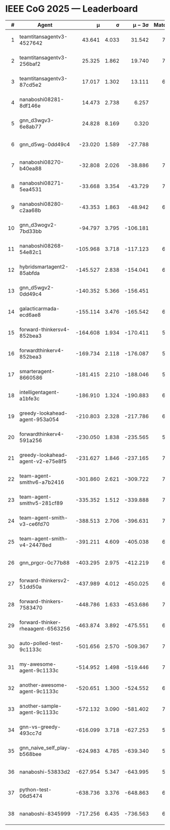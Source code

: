 # IEEE CoG 2025 — Leaderboard

| # | Agent | μ | σ | μ − 3σ | Matches | Updated |
|---:|---|---:|---:|---:|---:|---|
| 1 | teamtitansagentv3-4527642 | 43.641 | 4.033 | 31.542 | 7496 | 2025-08-30 12:41 |
| 2 | teamtitansagentv3-256baf2 | 25.325 | 1.862 | 19.740 | 7016 | 2025-08-30 12:41 |
| 3 | teamtitansagentv3-87cd5e2 | 17.017 | 1.302 | 13.111 | 6720 | 2025-08-30 12:41 |
| 4 | nanaboshi08281-8df146e | 14.473 | 2.738 | 6.257 | 276 | 2025-08-30 12:41 |
| 5 | gnn_d3wgv3-6e8ab77 | 24.828 | 8.169 | 0.320 | 138 | 2025-08-30 12:41 |
| 6 | gnn_d5wg-0dd49c4 | -23.020 | 1.589 | -27.788 | 160 | 2025-08-30 12:41 |
| 7 | nanaboshi08270-b40ea88 | -32.808 | 2.026 | -38.886 | 7200 | 2025-08-30 12:41 |
| 8 | nanaboshi08271-5ea4531 | -33.668 | 3.354 | -43.729 | 7218 | 2025-08-30 12:41 |
| 9 | nanaboshi08280-c2aa68b | -43.353 | 1.863 | -48.942 | 6538 | 2025-08-30 12:41 |
| 10 | gnn_d3wogv2-7bd33bb | -94.797 | 3.795 | -106.181 | 274 | 2025-08-30 12:41 |
| 11 | nanaboshi08268-54e82c1 | -105.968 | 3.718 | -117.123 | 6700 | 2025-08-30 12:41 |
| 12 | hybridsmartagent2-85abfda | -145.527 | 2.838 | -154.041 | 6128 | 2025-08-30 12:41 |
| 13 | gnn_d5wgv2-0dd49c4 | -140.352 | 5.366 | -156.451 | 226 | 2025-08-30 12:41 |
| 14 | galacticarmada-ecd6ae8 | -155.114 | 3.476 | -165.542 | 6660 | 2025-08-30 12:41 |
| 15 | forward-thinkersv4-852bea3 | -164.608 | 1.934 | -170.411 | 5751 | 2025-08-30 12:41 |
| 16 | forwardthinkerv4-852bea3 | -169.734 | 2.118 | -176.087 | 5935 | 2025-08-30 12:41 |
| 17 | smarteragent-8660586 | -181.415 | 2.210 | -188.046 | 5638 | 2025-08-30 12:41 |
| 18 | intelligentagent-a1bfe3c | -186.910 | 1.324 | -190.883 | 6048 | 2025-08-30 12:41 |
| 19 | greedy-lookahead-agent-953a054 | -210.803 | 2.328 | -217.786 | 6504 | 2025-08-30 12:41 |
| 20 | forwardthinkerv4-591a256 | -230.050 | 1.838 | -235.565 | 5978 | 2025-08-30 12:41 |
| 21 | greedy-lookahead-agent-v2-e75e8f5 | -231.627 | 1.846 | -237.165 | 7016 | 2025-08-30 12:41 |
| 22 | team-agent-smithv6-a7b2416 | -301.860 | 2.621 | -309.722 | 7400 | 2025-08-30 12:41 |
| 23 | team-agent-smithv5-281cf89 | -335.352 | 1.512 | -339.888 | 7480 | 2025-08-30 12:41 |
| 24 | team-agent-smith-v3-ce6fd70 | -388.513 | 2.706 | -396.631 | 7998 | 2025-08-30 12:41 |
| 25 | team-agent-smith-v4-24478ed | -391.211 | 4.609 | -405.038 | 6858 | 2025-08-30 12:41 |
| 26 | gnn_prgcr-0c77b88 | -403.295 | 2.975 | -412.219 | 6510 | 2025-08-30 12:41 |
| 27 | forward-thinkersv2-51dd50a | -437.989 | 4.012 | -450.025 | 6448 | 2025-08-30 12:41 |
| 28 | forward-thinkers-7583470 | -448.786 | 1.633 | -453.686 | 7160 | 2025-08-30 12:41 |
| 29 | forward-thinker-rheaagent-6563256 | -463.874 | 3.892 | -475.551 | 6148 | 2025-08-30 12:41 |
| 30 | auto-polled-test-9c1133c | -501.656 | 2.570 | -509.367 | 7120 | 2025-08-30 12:41 |
| 31 | my-awesome-agent-9c1133c | -514.952 | 1.498 | -519.446 | 7080 | 2025-08-30 12:41 |
| 32 | another-awesome-agent-9c1133c | -520.651 | 1.300 | -524.552 | 6760 | 2025-08-30 12:41 |
| 33 | another-sample-agent-9c1133c | -572.132 | 3.090 | -581.402 | 7340 | 2025-08-30 12:41 |
| 34 | gnn-vs-greedy-493cc7d | -616.099 | 3.718 | -627.253 | 5780 | 2025-08-30 12:41 |
| 35 | gnn_naive_self_play-b568bee | -624.983 | 4.785 | -639.340 | 5900 | 2025-08-30 12:41 |
| 36 | nanaboshi-53833d2 | -627.954 | 5.347 | -643.995 | 5240 | 2025-08-30 12:41 |
| 37 | python-test-06d5474 | -638.736 | 3.376 | -648.863 | 6020 | 2025-08-30 12:41 |
| 38 | nanaboshi-8345999 | -717.256 | 6.435 | -736.563 | 6210 | 2025-08-30 12:41 |
